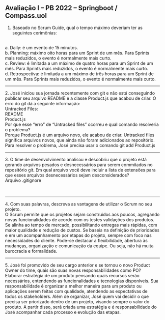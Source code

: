 ## Avaliação I – PB 2022 – Springboot / Compass.uol

1. Baseado no Scrum Guide, qual o tempo máximo deveriam ter as seguintes
cerimônias:
<br>
a. Daily: é um evento de 15 minutos.
<br>
b. Planning: máximo oito horas para um Sprint de um mês. Para Sprints mais reduzidos, o evento é normalmente mais curto.
<br>
c. Review: é limitada a um máximo de quatro horas para um Sprint de um mês. Para Sprints mais reduzidos, o evento é normalmente mais curto.
<br>
d. Retrospectiva: é limitada a um máximo de três horas para um Sprint de um mês. Para Sprints mais reduzidos, o evento é normalmente mais curto.
<br><hr>
2. José iniciou sua jornada recentemente com git e não está conseguindo publicar
seu arquivo README e a classe Product.js que acabou de criar. O erro do git dá
a seguinte informação:
<br>
Untracked Files:
<br>
README
<br>
Product.js
<br>
Por que esse “erro” de “Untracked files” ocorreu e qual comando resolveria o
problema?
<br>
Porque Product.js é um arquivo novo, ele acabou de criar. Untracked files significa arquivos novos, que ainda não foram adicionados ao repositório. Para resolver o problema, José precisa usar o comando git add Product.js 
<br><hr>
3. O time de desenvolvimento analisou e descobriu que o projeto está gerando
arquivos pesados e desnecessários para serem commitados no repositório git.
Em qual arquivo você deve incluir a lista de extensões para que esses arquivos
desnecessários sejam desconsiderados?

<br>
Arquivo .gitignore

<br><hr>
4. Com suas palavras, descreva as vantagens de utilizar o Scrum no seu projeto.
<br>
O Scrum permite que os projetos sejam construídos aos poucos, agregando novas funcionalidades de acordo com os testes validações dos produtos. Se alinha ao tempo de mercado, possibilitando entregas mais rápidas, com maior qualidade e redução de custos. Se baseia na definição de prioridades e em um acompanhamento por etapas do projeto, sempre com foco nas necessidades do cliente. Pode-se destacar a flexibilidade, abertura às mudanças, organização e comunicação da equipe. Ou seja, não há muita burocracia e formalidade. 
<br><hr>
5. José foi promovido de seu cargo anterior e se tornou o novo Product Owner do
time, quais são suas novas responsabilidades como PO?
<br>
Elaborar estratégia de um produto pensando quais recursos serão necessários, entendendo as funcionalidades e tecnologias disponíveis. Sua responsabilidade é organizar a melhor maneira para um produto ou aplicações serem feitas com qualidade, atendendo as expectativas de todos os stakeholders. Além de organizar, José quem vai decidir o que precisa ser priorizado dentro de um projeto, visando sempre o valor do produto. A partir disso, será criada uma estratégia e é responsabilidade do José acompanhar cada processo e evolução das etapas.

